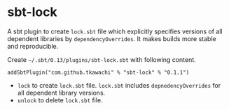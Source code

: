 # sbt-lock

A sbt plugin to create `lock.sbt` file which explicitly specifies
versions of all dependent libraries by `dependencyOverrides`.
It makes builds more stable and reproducible.

Create `~/.sbt/0.13/plugins/sbt-lock.sbt` with following content.

    addSbtPlugin("com.github.tkawachi" % "sbt-lock" % "0.1.1")

* `lock` to create `lock.sbt` file.
  `lock.sbt` includes `depnedencyOverrides` for all dependent library versions.
* `unlock` to delete `lock.sbt` file.
